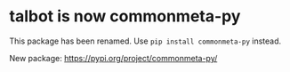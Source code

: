 # talbot is now commonmeta-py

This package has been renamed. Use `pip install commonmeta-py` instead.

New package: https://pypi.org/project/commonmeta-py/

